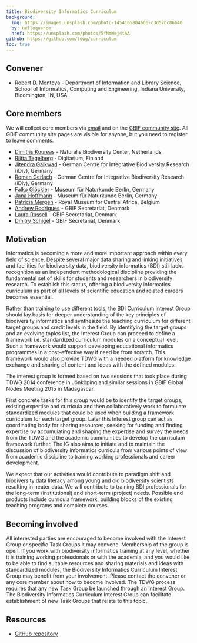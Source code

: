 ```yaml
---
title: Biodiversity Informatics Curriculum
background:
  img: https://images.unsplash.com/photo-1454165804606-c3d57bc86b40
  by: Helloquence
  href: https://unsplash.com/photos/5fNmWej4tAA
github: https://github.com/tdwg/curriculum
toc: true
---
```


## Convener

- [Robert D. Montoya](mailto:montoya@iu.edu) - Department of Information and Library Science, School of Informatics, Computing and Engineering, Indiana University, Bloomington, IN, USA

## Core members

We will collect core members via [email](mailto:montoya@indiana.edu) and on the [GBIF community site](http://community.gbif.org/pg/groups/30748/interest-group-on-biodiversity-informatics-training/). All GBIF community site pages are visible for anyone, but you need to register to leave comments.

- [Dimitris Koureas](mailto:dimitris.koureas@naturalis.nl) - Naturalis Biodiversity Center, Netherlands
- [Riitta Tegelberg](mailto:riitta.tegelberg@uef.fi) - Digitarium, Finland
- [Jitendra Gaikwad](mailto:jitendra.gaikwad@uni-jena.de) - German Centre for Integrative Biodiversity Research (iDiv), Germany
- [Roman Gerlach](mailto:roman.gerlach@uni-jena.de) - German Centre for Integrative Biodiversity Research (iDiv), Germany
- [Falko Glöckler](mailto:falko.gloeckler@mfn-berlin.de) - Museum für Naturkunde Berlin, Germany
- [Jana Hoffmann](mailto:jana.hoffmann@mfn-berlin.de) - Museum für Naturkunde Berlin, Germany
- [Patricia Mergen](mailto:Patricia.Mergen@africamuseum.be) - Royal Museum for Central Africa, Belgium
- [Andrew Rodrigues](mailto:dschigel@gbif.org) - GBIF Secretariat, Denmark
- [Laura Russell](mailto:larussell@gbif.org) - GBIF Secretariat, Denmark
- [Dmitry Schigel](mailto:dschigel@gbif.org) - GBIF Secretariat, Denmark

## Motivation

Informatics is becoming a more and more important approach within every field of science. Despite several major data sharing and linking initiatives and facilities for biodiversity data, biodiversity informatics (BDI) still lacks recognition as an independent methodological discipline providing the fundamental set of skills for students and researchers in biodiversity research. To establish this status, offering a biodiversity informatics curriculum as part of all levels of scientific education and related careers becomes essential.

Rather than training to use different tools, the BDI Curriculum Interest Group should lay basis for deeper understanding of the key principles of biodiversity informatics and synthesize the teaching curriculum for different target groups and credit levels in the field. By identifying the target groups and an evolving topics list, the Interest Group can proceed to define a framework i.e. standardized curriculum modules on a conceptual level. Such a framework would support developing educational informatics programmes in a cost-effective way if need be from scratch. This framework would also provide TDWG with a needed platform for knowledge exchange and sharing of content and ideas with the defined modules.

The interest group is formed based on two sessions that took place during TDWG 2014 conference in Jönköping and similar sessions in GBIF Global Nodes Meeting 2015 in Madagascar.

First concrete tasks for this group would be to identify the target groups, existing expertise and curricula and then collaboratively work to formulate standardized modules that could be used when building a framework curriculum for each target group. Later this Interest group can act as coordinating body for sharing resources, seeking for funding and finding expertise by accumulating and shaping the expertise and survey the needs from the TDWG and the academic communities to develop the curriculum framework further. The IG also aims to initiate and to maintain the discussion of biodiversity informatics curricula from various points of view from academic discipline to training working professionals and career development.

We expect that our activities would contribute to paradigm shift and biodiversity data literacy among young and old biodiversity scientists resulting in neater data. We will contribute to training BDI professionals for the long-term (institutional) and short-term (project) needs. Possible end products include curricula framework, building blocks of the existing teaching programs and complete courses.

## Becoming involved

All interested parties are encouraged to become involved with the Interest Group or specific Task Groups it may convene. Membership of the group is open. If you work with biodiversity informatics training at any level, whether it is training working professionals or with the academia, and you would like to be able to find suitable resources and sharing materials and ideas with standardized modules, the Biodiversity Informatics Curriculum Interest Group may benefit from your involvement. Please contact the convener or any core member about how to become involved. The TDWG process requires that any new Task Group be launched through an Interest Group. The Biodiversity Informatics Curriculum Interest Group can facilitate establishment of new Task Groups that relate to this topic.

## Resources

- [GitHub repository](https://github.com/tdwg/curriculum)
